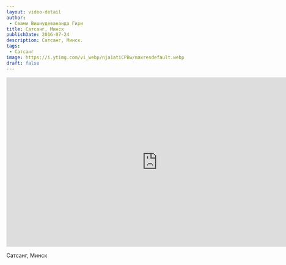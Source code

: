 ```yaml
---
layout: video-detail
author:
 - Свами Вишнудевананда Гири
title: Сатсанг, Минск
publishDate: 2016-07-24
description: Сатсанг, Минск. 
tags: 
 - Сатсанг
image: https://i.ytimg.com/vi_webp/nja1atiCPBw/maxresdefault.webp
draft: false
---
```


<iframe width="790" height="444" src="https://www.youtube.com/embed/nja1atiCPBw" frameborder="0" allowfullscreen=""></iframe> 

  Сатсанг, Минск

  

 